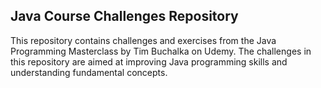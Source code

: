 ## Java Course Challenges Repository

This repository contains challenges and exercises from the Java Programming Masterclass by Tim Buchalka on Udemy. The challenges in this repository are aimed at improving Java programming skills and understanding fundamental concepts.
